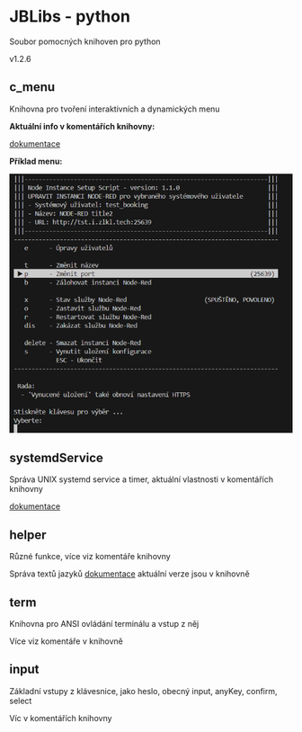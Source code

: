 # JBLibs - python

Soubor pomocných knihoven pro python 

v1.2.6

## c_menu

Knihovna pro tvoření interaktivních a dynamických menu

**Aktuální info v komentářích knihovny:**

[dokumentace](c_menu.md)

**Příklad menu:**

![1730976011565](image/Readme/1730976011565.png)

## systemdService

Správa UNIX systemd service a timer, aktuální vlastnosti v komentářích knihovny

[dokumentace](systemdService.md)

## helper

Různé funkce, více viz komentáře knihovny

Správa textů jazyků [dokumentace](helper.md) aktuální verze jsou v knihovně

## term

Knihovna pro ANSI ovládání terminálu a vstup z něj

Více viz komentáře v knihovně

## input

Základní vstupy z klávesnice, jako heslo, obecný input, anyKey, confirm, select

Víc v komentářích knihovny
